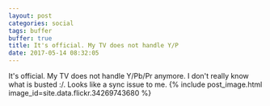 ```yaml
---
layout: post
categories: social
tags: buffer
buffer: true
title: It's official. My TV does not handle Y/P
date: 2017-05-14 08:32:05
---
```

It's official. My TV does not handle Y/Pb/Pr anymore. I don't really know what is busted :/. Looks like a sync issue to me.
{% include post_image.html image_id=site.data.flickr.34269743680 %}
